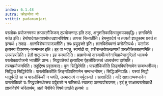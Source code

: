 ```yaml
---
index: 6.1.48
sutra: क्रीङ्जीनां णौ
vritti: padamanjari
---
```


 परलोकः प्रयोजनमस्य तत्पारलौकिकम् ठ्प्रयोजनम्ऽ इति ठक्, अनुशतिकादित्वादुभयपदवृद्धिः। ज्ञनविशेषे वर्तत इति। हेयोपादेयतत्वावबोधःउज्ञानविशेषः। तापसः सिध्यतीति। हेयमुपादेयं च तत्वतो ज्ञातुकामः प्रवर्त त इत्यर्थः। तदाह--ज्ञानविशेषमासादयतीति। तपः प्रयुङ्क्ते इति। ज्ञानविशेषवन्तं करोतीत्यर्थः। परलोक इत्यस्य विवरणम्-जन्मान्तर इति। इह वा भवतु, स्वर्गादौ वा, शरीरान्तरोपलक्षणार्थं पारलौकिकग्रहणमिति। उपसंहरन्निति। हेतौ शतृप्रत्ययः। इह कस्मादिति। ब्राह्मणेभ्यो दास्यामीत्यनेनाभिप्रायेणानुष्ठितो धात्वर्थः परलोकप्रयोजनो भवतीति प्रश्नः। सिद्ध्यतेरर्थ इत्यादिना ऐहलौकिकत्वं धात्वर्थस्य दर्शयति। तस्यप्रयोजनमिति। तदुद्दिश्य प्रवृतत्वात्। पुनः सिद्धिरेवेति। पारलौकिकीति लिङ्गविपरिणामेन सम्बन्धनीयम्। सिद्धिःउ सिद्धिरेवेति। पारलौकिकीति लिङ्गविपरिणामेन सम्बन्धनीयम्। सिद्धिःउनिष्पतिः। यस्यां सिद्धौ धातुर्वर्तते सा च पारलौकिकी न भवति, तस्मादात्वं न पर्युदस्यते। साक्षादिति। यदि साक्षादव्यवधानेन पारलौकिको यः सिद्ध्यतेरर्थस्तत्र पर्युदासो न चरितार्थः स्यातदा पारम्पर्याश्रयणम्। इदं तु साक्षात्परलोकार्थे ज्ञानविशेषे चरितार्थम्, अतो नैवंविधे विषये प्रवर्तते इत्यर्थः ॥
